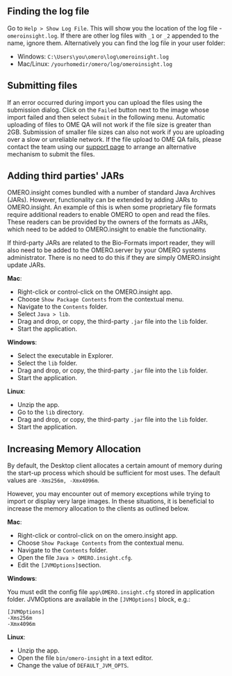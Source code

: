 Finding the log file
--------------------

Go to ``Help > Show Log File``.
This will show you the location of the log file - ``omeroinsight.log``.
If there are other log files with ``_1`` or ``_2`` appended to the name, ignore them.
Alternatively you can find the log file in your user folder:
 - Windows: ``C:\Users\you\omero\log\omeroinsight.log``
 - Mac/Linux: ``/yourhomedir/omero/log/omeroinsight.log``

Submitting files
----------------

If an error occurred during import you can upload the files using the submission dialog. Click on the ``Failed`` button next to the image whose import failed and then select ``Submit`` in the following menu. 
Automatic uploading of files to OME QA will not work if the file size is greater than 2GB.
Submission of smaller file sizes can also not work if you are uploading over a slow or
unreliable network. If the file upload to OME QA fails, please contact the team using our
[support page](https://www.openmicroscopy.org/support/) to arrange an alternative mechanism to submit the files.

Adding third parties' JARs
--------------------------

OMERO.insight comes bundled with a number of standard Java Archives (JARs).
However, functionality can be extended by adding JARs to OMERO.insight.
An example of this is when some proprietary file formats require additional
readers to enable OMERO to open and read the files. These readers can be provided
by the owners of the formats as JARs, which need to be added to OMERO.insight to enable the functionality.

If third-party JARs are related to the Bio-Formats import reader,
they will also need to be added to the OMERO.server by your OMERO systems administrator.
There is no need to do this if they are simply OMERO.insight update JARs.

**Mac**:

 - Right-click or control-click on the OMERO.insight app.
 - Choose ``Show Package Contents`` from the contextual menu.
 - Navigate to the ``Contents`` folder.
 - Select ``Java > lib``.
 - Drag and drop, or copy, the third-party ``.jar`` file into the ``lib`` folder.
 - Start the application.

**Windows**:

 - Select the executable in Explorer.
 - Select the ``lib`` folder.
 - Drag and drop, or copy, the third-party ``.jar`` file into the ``lib`` folder.
 - Start the application.

**Linux**:

 - Unzip the app.
 - Go to the ``lib`` directory.
 - Drag and drop, or copy, the third-party ``.jar`` file into the ``lib`` folder.
 - Start the application.

Increasing Memory Allocation
----------------------------

By default, the Desktop client allocates a certain amount of memory
during the start-up process which should be sufficient for most uses.
The default values are ``-Xms256m, -Xmx4096m``.

However, you may encounter out of memory exceptions while trying to import
or display very large images. In these situations, it is beneficial to increase
the memory allocation to the clients as outlined below.

**Mac**:

 - Right-click or control-click on on the omero.insight app.
 - Choose ``Show Package Contents`` from the contextual menu.
 - Navigate to the ``Contents`` folder.
 - Open the file  ``Java > OMERO.insight.cfg``.
 - Edit the ``[JVMOptions]``section.

**Windows**:

You must edit the config file `app\OMERO.insight.cfg` stored in application folder. JVMOptions are available in the `[JVMOptions]` block, e.g.:

```
[JVMOptions]
-Xms256m
-Xmx4096m
```

**Linux**:

 - Unzip the app.
 - Open the file ``bin/omero-insight`` in a text editor.
 - Change the value of ``DEFAULT_JVM_OPTS``.
